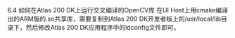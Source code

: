 6.4 如何在Atlas 200 DK上运行交叉编译的OpenCV库
在UI Host上用cmake编译出的ARM版的.so共享库，需要复制到Atlas 200 DK开发者板上的/usr/local/lib目录下，然后修改Atlas 200 DK应用程序中的ldconfig文件即可。